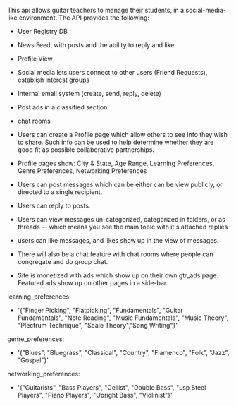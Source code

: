 This api allows guitar teachers to manage their students, in a social-media-like environment. 
The API provides the following:
  - User Registry DB
  - News Feed, with posts and the ability to reply and like
  - Profile View
  - Social media lets users connect to other users (Friend Requests), establish interest groups
  - Internal email system (create, send, reply, delete)
  - Post ads in a classified section
  - chat rooms

- Users can create a Profile page which allow others to see info they wish to share. Such info can be used to help determine whether they are good fit as possible collaborative partnerships.
- Profile pages show: City & State, Age Range, Learning Preferences, Genre Preferences, Networking Preferences
- Users can post messages which can be either can be view publicly, or directed to a single recipient.
- Users can reply to posts.
- Users can view messages un-categorized, categorized in folders, or as threads -- which means you see the main topic with it's attached replies
- users can like messages, and likes show up in the view of messages.
- There will also be a chat feature with chat rooms where people can congregate and do group chat.
- Site is monetized with ads which show up on their own gtr_ads page. Featured ads show up on other pages in a side-bar.



learning_preferences:
- '{"Finger Picking", "Flatpicking", "Fundamentals", "Guitar Fundamentals", "Note Reading", "Music Fundamentals", "Music Theory", "Plectrum Technique", "Scale Theory","Song Writing"}'

genre_preferences:
- '{"Blues", "Bluegrass", "Classical", "Country", "Flamenco", "Folk", "Jazz", "Gospel"}'

networking_preferences:
- '{"Guitarists", "Bass Players",  "Cellist", "Double Bass", "Lsp Steel Players", "Piano Players", "Upright Bass", "Violinist"}'

